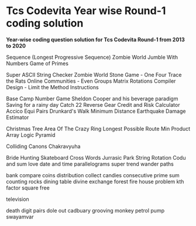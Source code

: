 # Tcs Codevita Year wise Round-1 coding solution

**Year-wise coding question solution for Tcs Codevita Round-1 from 2013 to 2020**


Sequence (Longest Progressive Sequence)
Zombie World
Jumble With Numbers
Game of Primes

Super ASCII String Checker
Zombie World
Stone Game - One Four
Trace the Rats
Online Communities - Even Groups
Matrix Rotations
Compiler Design - Limit the Method Instructions

Base Camp
Number Game
Sheldon Cooper and his beverage paradigm
Saving for a rainy day
Catch 22
Reverse Gear
Credit and Risk Calculator
Accico Equi Pairs
Drunkard's Walk
Minimum Distance
Earthquake Damage Estimator


Christmas Tree
Area Of The Crazy Ring
Longest Possible Route
Min Product Array
Logic Pyramid

Colliding Canons
Chakravyuha

Bride Hunting
Skateboard
Cross Words
Jurrasic Park
String Rotation
Codu and sum love
date and time
parallelograms
super trend
wander paths

bank compare
coins distribution
collect candies
consecutive prime sum
counting rocks
dining table
divine
exchange
forest fire
house problem
kth factor
square free

television

death
digit pairs
dole out cadbuary
grooving monkey
petrol pump
swayamvar

